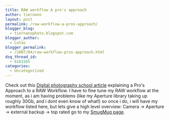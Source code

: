 ```yaml
---
title: RAW workflow A pro's approach
author: tiernano
layout: post
permalink: /raw-workflow-a-pros-approach/
blogger_blog:
  - tiernanophoto.blogspot.com
blogger_author:
  - Lotas
blogger_permalink:
  - /2007/04/raw-workflow-pros-approach.html
dsq_thread_id:
  - 6161565
categories:
  - Uncategorized
---
```

Check out this [Digital photography school article][1] explaining a Pro's Approach to a RAW Workflow. I have to fine tune my RAW workflow at the moment, as i am having problems (like my Aperture library taking up roughly 30Gb, and i dont even know of what!) so once i do, i will have my workflow listed here, but lets give a high level overview: Camera -> Aperture -> external backup -> top rated go to my [SmugMug page][2].

 [1]: http://digital-photography-school.com/blog/raw-workflow-a-pros-approach/
 [2]: http://tiernanotoole.smugmug.com